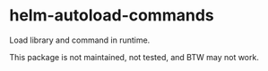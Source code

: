 # helm-autoload-commands
Load library and command in runtime.

This package is not maintained, not tested, and BTW may not work.
